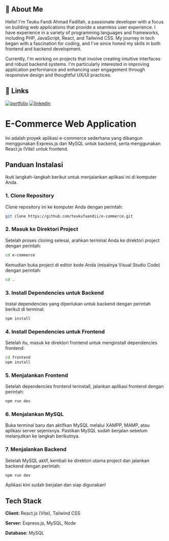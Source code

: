 
## 🚀 About Me
Hello! I'm Teuku Fandi Ahmad Fadillah, a passionate developer with a focus on building web applications that provide a seamless user experience. I have experience in a variety of programming languages and frameworks, including PHP, JavaScript, React, and Tailwind CSS. My journey in tech began with a fascination for coding, and I've since honed my skills in both frontend and backend development.

Currently, I'm working on projects that involve creating intuitive interfaces and robust backend systems. I'm particularly interested in improving application performance and enhancing user engagement through responsive design and thoughtful UX/UI practices.


## 🔗 Links
[![portfolio](https://img.shields.io/badge/my_portfolio-000?style=for-the-badge&logo=ko-fi&logoColor=white)](https://andyys-portfolio.vercel.app/)
[![linkedin](https://img.shields.io/badge/linkedin-0A66C2?style=for-the-badge&logo=linkedin&logoColor=white)](https://linkedin.com/in/teuku-fandi-456105263)


# E-Commerce Web Application

Ini adalah proyek aplikasi e-commerce sederhana yang dibangun menggunakan Express.js dan MySQL untuk backend, serta menggunakan React.js (Vite) untuk frontend.


## Panduan Instalasi
Ikuti langkah-langkah berikut untuk menjalankan aplikasi ini di komputer Anda.

### 1. Clone Repository
Clone repository ini ke komputer Anda dengan perintah:

```bash
git clone https://github.com/teukufaandii/e-commerce.git
```

### 2. Masuk ke Direktori Project
Setelah proses cloning selesai, arahkan terminal Anda ke direktori project dengan perintah:
```bash
cd e-commerce
```
Kemudian buka project di editor kode Anda (misalnya Visual Studio Code) dengan perintah:
```bash
cd .
```

### 3. Install Dependencies untuk Backend
Instal dependencies yang diperlukan untuk backend dengan perintah berikut di terminal:
```bash
npm install
```

### 4. Install Dependencies untuk Frontend
Setelah itu, masuk ke direktori frontend untuk menginstall dependencies frontend:
```bash
cd frontend
npm install
```

### 5. Menjalankan Frontend
Setelah dependencies frontend terinstall, jalankan aplikasi frontend dengan perintah:
```bash
npm run dev
```

### 6. Menjalankan MySQL
Buka terminal baru dan aktifkan MySQL melalui XAMPP, MAMP, atau aplikasi server sejenisnya. Pastikan MySQL sudah berjalan sebelum melanjutkan ke langkah berikutnya.

### 7. Menjalankan Backend
Setelah MySQL aktif, kembali ke direktori utama project dan jalankan backend dengan perintah:
```bash
npm run dev
```

Aplikasi kini sudah berjalan dan siap digunakan!
## Tech Stack

**Client:** React.js (Vite), Tailwind CSS

**Server:** Express.js, MySQL, Node

**Database:** MySQL

